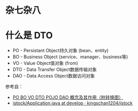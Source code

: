 # 杂七杂八

# 什么是 DTO

+ PO - Persistant Object持久对象 (bean、entity)
+ BO - Business Object (service、manager、business等)
+ VO - Value Object值对象 (from)
+ DTO - Data Transfer Object数据传输对象
+ DAO - Data Access Object数据访问对象

参考自：

+ [PO BO VO DTO POJO DAO 概念及其作用（附转换图）](http://www.360doc.com/content/14/1225/14/15242507_435666535.shtml)
+ [istock/Application.java at develop · kingschan1204/istock](https://github.com/kingschan1204/istock/blob/develop/src/main/java/io.github.kingschan1204.istock/Application.java)